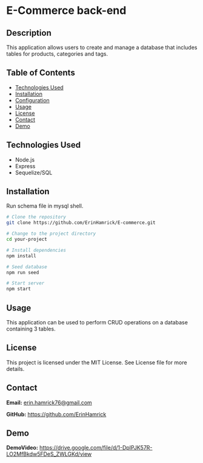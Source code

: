 # E-Commerce back-end

## Description
This application allows users to create and manage a database that includes tables for products, categories and tags.


## Table of Contents

- [Technologies Used](#technologies-used)
- [Installation](#installation)
- [Configuration](#configuration)
- [Usage](#usage)
- [License](#license)
- [Contact](#contact)
- [Demo](#demo)


## Technologies Used

- Node.js 
- Express  
- Sequelize/SQL

## Installation

Run schema file in mysql shell.

```bash
# Clone the repository
git clone https://github.com/ErinHamrick/E-commerce.git

# Change to the project directory
cd your-project

# Install dependencies
npm install

# Seed database
npm run seed

# Start server
npm start
```
## Usage

This application can be used to perform CRUD operations on a database containing 3 tables.

## License

This project is licensed under the MIT License.  See License file for more details. 

## Contact

**Email:** erin.hamrick76@gmail.com

**GitHub:** https://github.com/ErinHamrick

## Demo

**DemoVideo:** https://drive.google.com/file/d/1-DpIPJK57R-LO2MfBkdw5FDeS_ZWLGKd/view